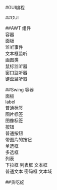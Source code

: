 #GUI编程

##GUI

##AWT
  组件  
  容器  
  面板  
  监听事件  
  文本框监听  
  画图类  
  鼠标监听器  
  窗口监听器  
  键盘监听器  

##Swing
  容器  
  面板  
  label  
    普通标签  
    图片标签  
    图像标签  
  按钮  
    普通按钮  
    带图片的按钮  
    单选框  
    多选框  
  列表  
    下拉框
    列表框
  文本框  
    普通文本
    密码框
    文本域
  
##贪吃蛇
  
